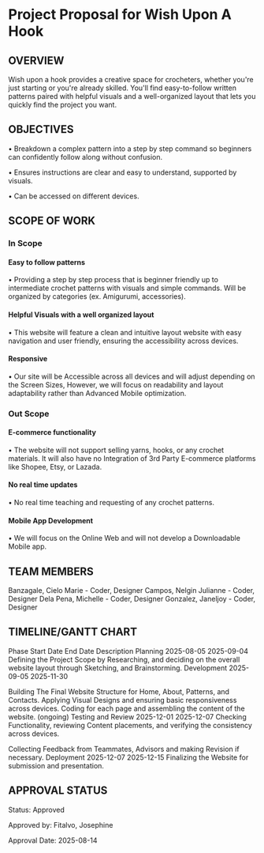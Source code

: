 # Project Proposal for Wish Upon A Hook

## OVERVIEW

Wish upon a hook provides a creative space for crocheters, whether you're just starting or you're already skilled. You'll find easy-to-follow written patterns paired with helpful visuals and a well-organized layout that lets you quickly find the project you want.

## OBJECTIVES

• Breakdown a complex pattern into a step by step command so beginners can confidently follow along without confusion.

• Ensures instructions are clear and easy to understand, supported by visuals.

• Can be accessed on different devices.


## SCOPE OF WORK

### In Scope 
#### Easy to follow patterns
• Providing a step by step process that is beginner friendly up to intermediate crochet patterns with visuals and simple commands. Will be organized by categories (ex. Amigurumi, accessories).

#### Helpful Visuals with a well organized layout
• This website will feature a clean and intuitive layout website with easy navigation and user friendly, ensuring the accessibility across devices. 
                    
#### Responsive
• Our site will be Accessible across all devices and will adjust depending on the Screen Sizes, However, we will focus on readability and layout adaptability rather than Advanced Mobile optimization.

### Out Scope 

#### E-commerce functionality
• The website will not support selling yarns, hooks, or any crochet materials. It will also have no Integration of 3rd Party E-commerce platforms like Shopee, Etsy, or Lazada.

#### No real time updates
• No real time teaching and requesting of any crochet patterns. 

#### Mobile App Development
• We will focus on the Online Web and will not develop a Downloadable Mobile app.


## TEAM MEMBERS
Banzagale, Cielo Marie  - Coder, Designer Campos, Nelgin Julianne - Coder, Designer Dela Pena, Michelle - Coder, Designer Gonzalez, Janeljoy - Coder, Designer



## TIMELINE/GANTT CHART

Phase
Start Date
End Date
Description
Planning
2025-08-05
2025-09-04
Defining the Project Scope by Researching, and deciding on the overall website layout through Sketching, and Brainstorming.
Development
2025-09-05
2025-11-30


Building The Final Website Structure for Home, About, Patterns, and Contacts. Applying Visual Designs and ensuring basic responsiveness across devices. Coding for each page and assembling the content of the website. (ongoing)
Testing and Review
2025-12-01
2025-12-07
Checking Functionality, reviewing Content placements, and verifying the consistency across devices.

Collecting Feedback from Teammates, Advisors and making Revision if necessary.
Deployment
2025-12-07
2025-12-15
Finalizing the Website for submission and presentation.


 
## APPROVAL STATUS 
Status: Approved

Approved by: Fitalvo, Josephine

Approval Date: 2025-08-14





